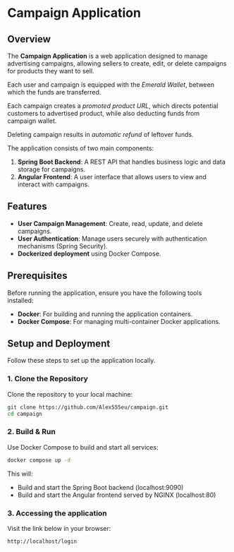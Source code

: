 # Campaign Application

## Overview

The **Campaign Application** is a web application designed to manage advertising campaigns, allowing sellers to create, edit, or delete campaigns for products they want to sell.

Each user and campaign is equipped with the *Emerald Wallet*, between which the funds are transferred.

Each campaign creates a *promoted product URL*, which directs potential customers to advertised product, while also deducting funds from campaign wallet. 

Deleting campaign results in *automatic refund* of leftover funds.

The application consists of two main components:
1. **Spring Boot Backend**: A REST API that handles business logic and data storage for campaigns.
2. **Angular Frontend**: A user interface that allows users to view and interact with campaigns.

## Features

- **User Campaign Management**: Create, read, update, and delete campaigns.
- **User Authentication**: Manage users securely with authentication mechanisms (Spring Security).
- **Dockerized deployment** using Docker Compose.
  
## Prerequisites

Before running the application, ensure you have the following tools installed:

- **Docker**: For building and running the application containers.
- **Docker Compose**: For managing multi-container Docker applications.

## Setup and Deployment

Follow these steps to set up the application locally.

### 1. Clone the Repository

Clone the repository to your local machine:

```bash
git clone https://github.com/Alex555eu/campaign.git
cd campaign
```

### 2. Build & Run

Use Docker Compose to build and start all services:

```bash
docker compose up -d
```

This will:
- Build and start the Spring Boot backend (localhost:9090)
- Build and start the Angular frontend served by NGINX (localhost:80)

### 3. Accessing the application

Visit the link below in your browser:

```bash
http://localhost/login
```
